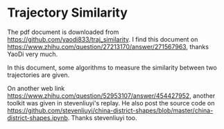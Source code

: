 # Trajectory Similarity

The pdf document is downloaded from https://github.com/yaodi833/traj_similarity. I find this document on https://www.zhihu.com/question/27213170/answer/271567963, thanks YaoDi very much.

In this document, some algorithms to measure the similarity between two trajectories are given. 

On another web link https://www.zhihu.com/question/52953107/answer/454427952, another toolkit was given in stevenliuyi's replay. He also post the source code on https://github.com/stevenliuyi/china-district-shapes/blob/master/china-district-shapes.ipynb. Thanks stevenliuyi too.